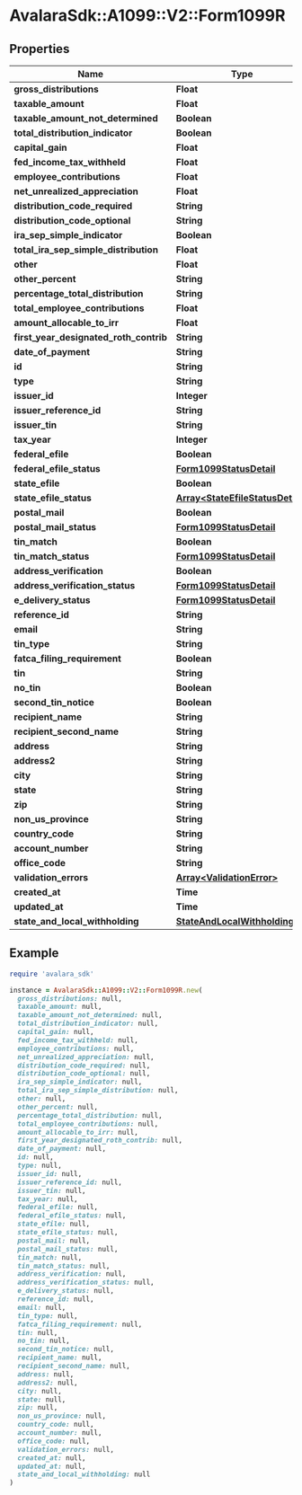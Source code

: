 # AvalaraSdk::A1099::V2::Form1099R

## Properties

| Name | Type | Description | Notes |
| ---- | ---- | ----------- | ----- |
| **gross_distributions** | **Float** |  | [optional] |
| **taxable_amount** | **Float** |  | [optional] |
| **taxable_amount_not_determined** | **Boolean** |  | [optional] |
| **total_distribution_indicator** | **Boolean** |  | [optional] |
| **capital_gain** | **Float** |  | [optional] |
| **fed_income_tax_withheld** | **Float** |  | [optional] |
| **employee_contributions** | **Float** |  | [optional] |
| **net_unrealized_appreciation** | **Float** |  | [optional] |
| **distribution_code_required** | **String** |  | [optional] |
| **distribution_code_optional** | **String** |  | [optional] |
| **ira_sep_simple_indicator** | **Boolean** |  | [optional] |
| **total_ira_sep_simple_distribution** | **Float** |  | [optional] |
| **other** | **Float** |  | [optional] |
| **other_percent** | **String** |  | [optional] |
| **percentage_total_distribution** | **String** |  | [optional] |
| **total_employee_contributions** | **Float** |  | [optional] |
| **amount_allocable_to_irr** | **Float** |  | [optional] |
| **first_year_designated_roth_contrib** | **String** |  | [optional] |
| **date_of_payment** | **String** |  | [optional] |
| **id** | **String** |  | [optional] |
| **type** | **String** |  | [optional] |
| **issuer_id** | **Integer** |  | [optional] |
| **issuer_reference_id** | **String** |  | [optional] |
| **issuer_tin** | **String** |  | [optional] |
| **tax_year** | **Integer** |  | [optional] |
| **federal_efile** | **Boolean** |  | [optional] |
| **federal_efile_status** | [**Form1099StatusDetail**](Form1099StatusDetail.md) |  | [optional] |
| **state_efile** | **Boolean** |  | [optional] |
| **state_efile_status** | [**Array&lt;StateEfileStatusDetail&gt;**](StateEfileStatusDetail.md) |  | [optional] |
| **postal_mail** | **Boolean** |  | [optional] |
| **postal_mail_status** | [**Form1099StatusDetail**](Form1099StatusDetail.md) |  | [optional] |
| **tin_match** | **Boolean** |  | [optional] |
| **tin_match_status** | [**Form1099StatusDetail**](Form1099StatusDetail.md) |  | [optional] |
| **address_verification** | **Boolean** |  | [optional] |
| **address_verification_status** | [**Form1099StatusDetail**](Form1099StatusDetail.md) |  | [optional] |
| **e_delivery_status** | [**Form1099StatusDetail**](Form1099StatusDetail.md) |  | [optional] |
| **reference_id** | **String** |  | [optional] |
| **email** | **String** |  | [optional] |
| **tin_type** | **String** |  | [optional] |
| **fatca_filing_requirement** | **Boolean** |  | [optional] |
| **tin** | **String** |  | [optional] |
| **no_tin** | **Boolean** |  | [optional] |
| **second_tin_notice** | **Boolean** |  | [optional] |
| **recipient_name** | **String** |  | [optional] |
| **recipient_second_name** | **String** |  | [optional] |
| **address** | **String** |  | [optional] |
| **address2** | **String** |  | [optional] |
| **city** | **String** |  | [optional] |
| **state** | **String** |  | [optional] |
| **zip** | **String** |  | [optional] |
| **non_us_province** | **String** |  | [optional] |
| **country_code** | **String** |  | [optional] |
| **account_number** | **String** |  | [optional] |
| **office_code** | **String** |  | [optional] |
| **validation_errors** | [**Array&lt;ValidationError&gt;**](ValidationError.md) |  | [optional] |
| **created_at** | **Time** |  | [optional] |
| **updated_at** | **Time** |  | [optional] |
| **state_and_local_withholding** | [**StateAndLocalWithholding**](StateAndLocalWithholding.md) |  | [optional] |

## Example

```ruby
require 'avalara_sdk'

instance = AvalaraSdk::A1099::V2::Form1099R.new(
  gross_distributions: null,
  taxable_amount: null,
  taxable_amount_not_determined: null,
  total_distribution_indicator: null,
  capital_gain: null,
  fed_income_tax_withheld: null,
  employee_contributions: null,
  net_unrealized_appreciation: null,
  distribution_code_required: null,
  distribution_code_optional: null,
  ira_sep_simple_indicator: null,
  total_ira_sep_simple_distribution: null,
  other: null,
  other_percent: null,
  percentage_total_distribution: null,
  total_employee_contributions: null,
  amount_allocable_to_irr: null,
  first_year_designated_roth_contrib: null,
  date_of_payment: null,
  id: null,
  type: null,
  issuer_id: null,
  issuer_reference_id: null,
  issuer_tin: null,
  tax_year: null,
  federal_efile: null,
  federal_efile_status: null,
  state_efile: null,
  state_efile_status: null,
  postal_mail: null,
  postal_mail_status: null,
  tin_match: null,
  tin_match_status: null,
  address_verification: null,
  address_verification_status: null,
  e_delivery_status: null,
  reference_id: null,
  email: null,
  tin_type: null,
  fatca_filing_requirement: null,
  tin: null,
  no_tin: null,
  second_tin_notice: null,
  recipient_name: null,
  recipient_second_name: null,
  address: null,
  address2: null,
  city: null,
  state: null,
  zip: null,
  non_us_province: null,
  country_code: null,
  account_number: null,
  office_code: null,
  validation_errors: null,
  created_at: null,
  updated_at: null,
  state_and_local_withholding: null
)
```

